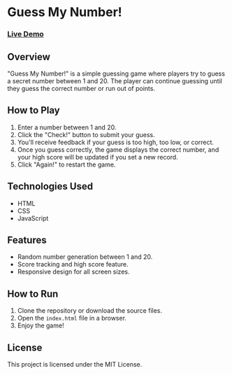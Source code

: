 # Guess My Number!

### [Live Demo](https://66ead57afad5db1698cd9905--adorable-gaufre-570047.netlify.app/)

## Overview

"Guess My Number!" is a simple guessing game where players try to guess a secret number between 1 and 20. The player can continue guessing until they guess the correct number or run out of points.

## How to Play

1. Enter a number between 1 and 20.
2. Click the "Check!" button to submit your guess.
3. You'll receive feedback if your guess is too high, too low, or correct.
4. Once you guess correctly, the game displays the correct number, and your high score will be updated if you set a new record.
5. Click "Again!" to restart the game.

## Technologies Used

- HTML
- CSS
- JavaScript

## Features

- Random number generation between 1 and 20.
- Score tracking and high score feature.
- Responsive design for all screen sizes.

## How to Run

1. Clone the repository or download the source files.
2. Open the `index.html` file in a browser.
3. Enjoy the game!

## License

This project is licensed under the MIT License.
